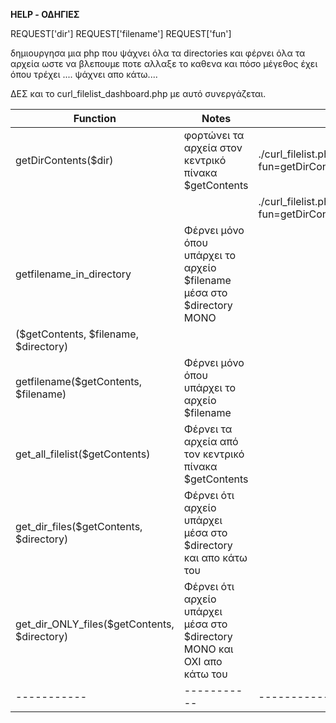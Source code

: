 <b> HELP - ΟΔΗΓΙΕΣ </b>

 REQUEST['dir']
 REQUEST['filename']
 REQUEST['fun']
             
δημιουργησα μια php που ψάχνει όλα τα directories και
φέρνει όλα τα αρχεία ωστε να βλεπουμε ποτε αλλαξε το καθενα και πόσο μέγεθος έχει
όπου τρέχει .... ψάχνει απο κάτω.... 

ΔΕΣ  και το  curl_filelist_dashboard.php      με αυτό συνεργάζεται.
    
| Function                                 | Notes                                                 | Links       |
| ---------------------------------------- | ----------------------------------------------------- | ----------------------------------------------------- |
| getDirContents(\$dir)                    | φορτώνει τα αρχεία στον κεντρικό πίνακα \$getContents | ./curl_filelist.php?fun=getDirContents&dir=mv/library |
|                                          |                                                       | ./curl_filelist.php?fun=getDirContents |
| getfilename_in_directory                 | Φέρνει μόνο όπου υπάρχει το αρχείο \$filename μέσα στο  \$directory    ΜΟΝΟ |
| (\$getContents, \$filename, \$directory) |                                                                             |
| getfilename(\$getContents, \$filename)          |  Φέρνει μόνο όπου υπάρχει το αρχείο \$filename                          |
| get_all_filelist(\$getContents)                 | Φέρνει τα αρχεία από τον κεντρικό πίνακα    \$getContents               | 
| get_dir_files(\$getContents, \$directory)       |  Φέρνει ότι αρχείο υπάρχει μέσα στο \$directory και απο κάτω του         | 
| get_dir_ONLY_files(\$getContents, \$directory)  | Φέρνει ότι αρχείο υπάρχει μέσα στο \$directory ΜΟΝΟ και ΟΧΙ  απο κάτω του | 
| ----------- | ----------- | ----------- | ----------- |
